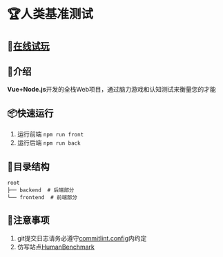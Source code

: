 # 🏆人类基准测试

## 🍻[在线试玩](http://aring.cc/human-benchmark)

## 📖介绍
**Vue+Node.js**开发的全栈Web项目，通过脑力游戏和认知测试来衡量您的才能

## 📦快速运行
1. 运行前端 `npm run front`
2. 运行后端 `npm run back`

## 📃目录结构
```
root
├── backend  # 后端部分
└── frontend  # 前端部分
```

## 🧨注意事项
1. git提交日志请务必遵守[commitlint.config](/commitlint.config.js)内约定
2. 仿写站点[HumanBenchmark](https://humanbenchmark.com/)
